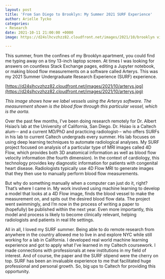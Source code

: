 ```yaml
---
layout: post
title: 'From San Diego to Brooklyn: My Summer 2021 SURF Experience'
author: Arielle Tycko
categories:
- Research
date: 2021-10-11 21:00:00 +0000
image: https://d24slhcvzhzz82.cloudfront.net/images/2021/10/brooklyn view.jpg

---
```

This summer, from the confines of my Brooklyn apartment, you could find me typing away on a tiny 13-inch laptop screen. At times I was looking for answers on countless Stack Exchange pages, editing a Jupyter notebook, or making blood flow measurements on a software called Arterys. This was my 2021 Summer Undergraduate Research Experience (SURF) experience.

[https://d24slhcvzhzz82.cloudfront.net/images/2021/10/arterys.jpg](https://d24slhcvzhzz82.cloudfront.net/images/2021/10/arterys.jpg)

_This image shows how we label vessels using the Arterys software. The measurement shown is the blood flow through this particular vessel, which is the aorta._

Over the past few months, I’ve been doing research remotely for Dr. Albert Hsiao’s lab at the University of California, San Diego. Dr. Hsiao is a Caltech alum-- and a current MD/PhD and practicing radiologist-- who offers SURFs in his lab to current Caltech undergrads every summer. His lab focuses on using deep learning techniques to automate radiological analyses. My SURF project focused on analysis of a particular type of MRI images called 4D Flow, which provides both 3D anatomical information as well as blood flow velocity information (the fourth dimension). In the context of cardiology, this technology provides key diagnostic information for patients with congenital heart disease. Radiologists typically use 4D Flow MRI to generate images that they then use to manually perform blood flow measurements.

But why do something manually when a computer can just do it, right? That’s where I came in. My work involved using machine learning to develop a model that looks at a 4D Flow image, finds the blood vessel to make the measurement on, and spits out the desired blood flow data. The project went swimmingly, and I’m now in the process of writing a paper to (hopefully) be published within the next year. Even more importantly, this model and process is likely to become clinically relevant, helping radiologists and patients in real life settings.

All in all, I loved my SURF summer. Being able to do remote research from anywhere in the country allowed me to live in and explore NYC while still working for a lab in California. I developed real world machine learning experience and got to apply what I’ve learned in my Caltech coursework. I made connections with professionals at new institutions in my field of interest. And of course, the paper and the SURF stipend were the cherry on top. SURF has been an invaluable experience to me that facilitated huge professional and personal growth. So, big ups to Caltech for providing this opportunity.